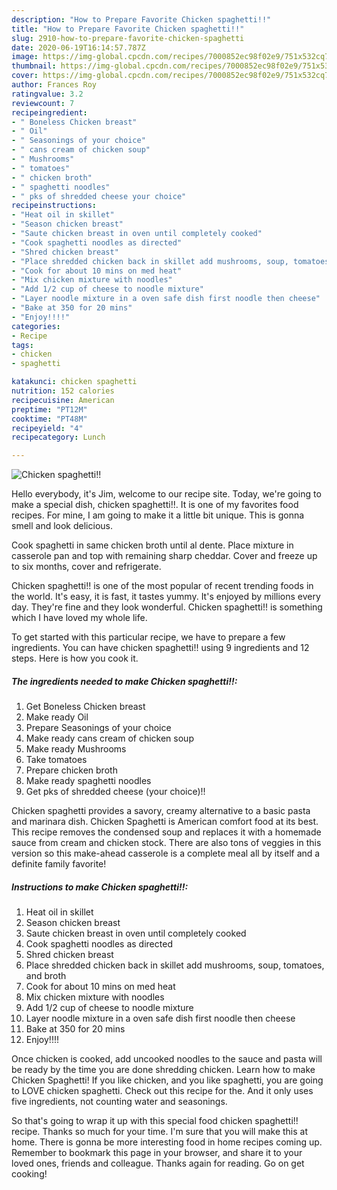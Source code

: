 ```yaml
---
description: "How to Prepare Favorite Chicken spaghetti!!"
title: "How to Prepare Favorite Chicken spaghetti!!"
slug: 2910-how-to-prepare-favorite-chicken-spaghetti
date: 2020-06-19T16:14:57.787Z
image: https://img-global.cpcdn.com/recipes/7000852ec98f02e9/751x532cq70/chicken-spaghetti-recipe-main-photo.jpg
thumbnail: https://img-global.cpcdn.com/recipes/7000852ec98f02e9/751x532cq70/chicken-spaghetti-recipe-main-photo.jpg
cover: https://img-global.cpcdn.com/recipes/7000852ec98f02e9/751x532cq70/chicken-spaghetti-recipe-main-photo.jpg
author: Frances Roy
ratingvalue: 3.2
reviewcount: 7
recipeingredient:
- " Boneless Chicken breast"
- " Oil"
- " Seasonings of your choice"
- " cans cream of chicken soup"
- " Mushrooms"
- " tomatoes"
- " chicken broth"
- " spaghetti noodles"
- " pks of shredded cheese your choice"
recipeinstructions:
- "Heat oil in skillet"
- "Season chicken breast"
- "Saute chicken breast in oven until completely cooked"
- "Cook spaghetti noodles as directed"
- "Shred chicken breast"
- "Place shredded chicken back in skillet add mushrooms, soup, tomatoes, and broth"
- "Cook for about 10 mins on med heat"
- "Mix chicken mixture with noodles"
- "Add 1/2 cup of cheese to noodle mixture"
- "Layer noodle mixture in a oven safe dish first noodle then cheese"
- "Bake at 350 for 20 mins"
- "Enjoy!!!!"
categories:
- Recipe
tags:
- chicken
- spaghetti

katakunci: chicken spaghetti 
nutrition: 152 calories
recipecuisine: American
preptime: "PT12M"
cooktime: "PT48M"
recipeyield: "4"
recipecategory: Lunch

---
```



![Chicken spaghetti!!](https://img-global.cpcdn.com/recipes/7000852ec98f02e9/751x532cq70/chicken-spaghetti-recipe-main-photo.jpg)

Hello everybody, it's Jim, welcome to our recipe site. Today, we're going to make a special dish, chicken spaghetti!!. It is one of my favorites food recipes. For mine, I am going to make it a little bit unique. This is gonna smell and look delicious.

Cook spaghetti in same chicken broth until al dente. Place mixture in casserole pan and top with remaining sharp cheddar. Cover and freeze up to six months, cover and refrigerate.

Chicken spaghetti!! is one of the most popular of recent trending foods in the world. It's easy, it is fast, it tastes yummy. It's enjoyed by millions every day. They're fine and they look wonderful. Chicken spaghetti!! is something which I have loved my whole life.


To get started with this particular recipe, we have to prepare a few ingredients. You can have chicken spaghetti!! using 9 ingredients and 12 steps. Here is how you cook it.

<!--inarticleads1-->

##### The ingredients needed to make Chicken spaghetti!!:

1. Get  Boneless Chicken breast
1. Make ready  Oil
1. Prepare  Seasonings of your choice
1. Make ready  cans cream of chicken soup
1. Make ready  Mushrooms
1. Take  tomatoes
1. Prepare  chicken broth
1. Make ready  spaghetti noodles
1. Get  pks of shredded cheese (your choice)!!


Chicken spaghetti provides a savory, creamy alternative to a basic pasta and marinara dish. Chicken Spaghetti is American comfort food at its best. This recipe removes the condensed soup and replaces it with a homemade sauce from cream and chicken stock. There are also tons of veggies in this version so this make-ahead casserole is a complete meal all by itself and a definite family favorite! 

<!--inarticleads2-->

##### Instructions to make Chicken spaghetti!!:

1. Heat oil in skillet
1. Season chicken breast
1. Saute chicken breast in oven until completely cooked
1. Cook spaghetti noodles as directed
1. Shred chicken breast
1. Place shredded chicken back in skillet add mushrooms, soup, tomatoes, and broth
1. Cook for about 10 mins on med heat
1. Mix chicken mixture with noodles
1. Add 1/2 cup of cheese to noodle mixture
1. Layer noodle mixture in a oven safe dish first noodle then cheese
1. Bake at 350 for 20 mins
1. Enjoy!!!!


Once chicken is cooked, add uncooked noodles to the sauce and pasta will be ready by the time you are done shredding chicken. Learn how to make Chicken Spaghetti! If you like chicken, and you like spaghetti, you are going to LOVE chicken spaghetti. Check out this recipe for the. And it only uses five ingredients, not counting water and seasonings. 

So that's going to wrap it up with this special food chicken spaghetti!! recipe. Thanks so much for your time. I'm sure that you will make this at home. There is gonna be more interesting food in home recipes coming up. Remember to bookmark this page in your browser, and share it to your loved ones, friends and colleague. Thanks again for reading. Go on get cooking!

